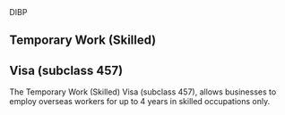 <div class="badge squared stamp">DIBP</div>

## Temporary Work (Skilled)

## Visa (subclass 457)

The Temporary Work (Skilled) Visa (subclass 457), allows businesses to employ overseas workers for up to 4 years in skilled occupations only.
